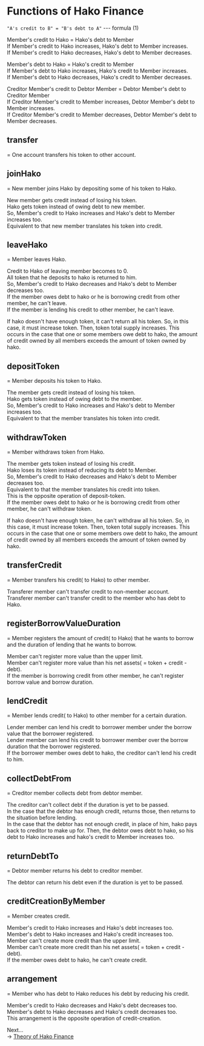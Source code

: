 # Functions of Hako Finance

`"A's credit to B" = "B's debt to A"`  ---  formula (1)  

Member's credit to Hako = Hako's debt to Member  
If Member's credit to Hako increases, Hako's debt to Member increases.  
If Member's credit to Hako decreases, Hako's debt to Member decreases.  

Member's debt to Hako = Hako's credit to Member  
If Member's debt to Hako increases, Hako's credit to Member increases.  
If Member's debt to Hako decreases, Hako's credit to Member decreases.  

Creditor Member's credit to Debtor Member = Debtor Member's debt to Creditor Member  
If Creditor Member's credit to Member increases, Debtor Member's debt to Member increases.  
If Creditor Member's credit to Member decreases, Debtor Member's debt to Member decreases.  

## transfer

 = One account transfers his token to other account.

## joinHako

 = New member joins Hako by depositing some of his token to Hako.

New member gets credit instead of losing his token.  
Hako gets token instead of owing debt to new member.  
So, Member's credit to Hako increases and Hako's debt to Member increases too.  
Equivalent to that new member translates his token into credit.  

## leaveHako

 = Member leaves Hako.

Credit to Hako of leaving member becomes to 0.  
All token that he deposits to hako is returned to him.  
So, Member's credit to Hako decreases and Hako's debt to Member decreases too.  
If the member owes debt to hako or he is borrowing credit from other member, he can't leave.  
If the member is lending his credit to other member, he can't leave.  

If hako doesn't have enough token, it can't return all his token. So, in this case, it must increase token. Then, token total supply increases. This occurs in the case that one or some members owe debt to hako, the amount of credit owned by all members exceeds the amount of token owned by hako.  

## depositToken

 = Member deposits his token to Hako.

The member gets credit instead of losing his token.  
Hako gets token instead of owing debt to the member.  
So, Member's credit to Hako increases and Hako's debt to Member increases too.  
Equivalent to that the member translates his token into credit.  

## withdrawToken

 = Member withdraws token from Hako.

The member gets token instead of losing his credit.  
Hako loses its token instead of reducing its debt to Member.  
So, Member's credit to Hako decreases and Hako's debt to Member decreases too.  
Equivalent to that the member translates his credit into token.  
This is the opposite operation of deposit-token.  
If the member owes debt to hako or he is borrowing credit from other member, he can't withdraw token.  

If hako doesn't have enough token, he can't withdraw all his token. So, in this case, it must increase token. Then, token total supply increases. This occurs in the case that one or some members owe debt to hako, the amount of credit owned by all members exceeds the amount of token owned by hako.  

## transferCredit

 = Member transfers his credit( to Hako) to other member.

Transferer member can't transfer credit to non-member account.  
Transferer member can't transfer credit to the member who has debt to Hako.  

## registerBorrowValueDuration

 = Member registers the amount of credit( to Hako) that he wants to borrow and the duration of lending that he wants to borrow.

Member can't register more value than the upper limit.  
Member can't register more value than his net assets( = token + credit - debt).  
If the member is borrowing credit from other member, he can't register borrow value and borrow duration.  

## lendCredit

 = Member lends credit( to Hako) to other member for a certain duration.

Lender member can lend his credit to borrower member under the borrow value that the borrower registered.  
Lender member can lend his credit to borrower member over the borrow duration that the borrower registered.  
If the borrower member owes debt to hako, the creditor can't lend his credit to him.  

## collectDebtFrom

 = Creditor member collects debt from debtor member.

The creditor can't collect debt if the duration is yet to be passed.  
In the case that the debtor has enough credit, returns those, then returns to the situation before lending.  
In the case that the debtor has not enough credit, in place of him, hako pays back to creditor to make up for. Then, the debtor owes debt to hako, so his debt to Hako increases and hako's credit to Member increases too.  

## returnDebtTo

 = Debtor member returns his debt to creditor member.

The debtor can return his debt even if the duration is yet to be passed.  

## creditCreationByMember

 = Member creates credit.

Member's credit to Hako increases and Hako's debt increases too.  
Member's debt to Hako increases and Hako's credit increases too.  
Member can't create more credit than the upper limit.  
Member can't create more credit than his net assets( = token + credit - debt).  
If the member owes debt to hako, he can't create credit.  

## arrangement

 = Member who has debt to Hako reduces his debt by reducing his credit.

Member's credit to Hako decreases and Hako's debt decreases too.  
Member's debt to Hako decreases and Hako's credit decreases too.  
This arrangement is the opposite operation of credit-creation.  

Next...  
→ [Theory of Hako Finance](https://github.com/okada-shun/hako-finance/blob/master/docs/Theory.md)